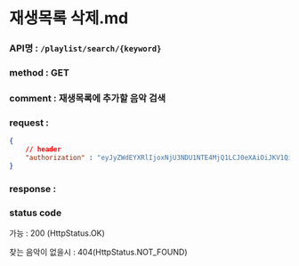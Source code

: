 # 재생목록 삭제.md
### API명 : `/playlist/search/{keyword}`

### method : GET

### comment : 재생목록에 추가할 음악 검색

### request :
~~~json
{
    // header
    "authorization" : "eyJyZWdEYXRlIjoxNjU3NDU1NTE4MjQ1LCJ0eXAiOiJKV1QiLCJhbGciOiJIUzI1NiJ9.eyJ1c2VyTnVtIjoiNDMiLCJleHAiOjE2NTc0NjYzMTh9.geNy6UmYpSO88SdiU4fRzxVQYhAOiDfSv_J_cArh2JM"
}
~~~

### response :
    


### status code
가능 : 200 (HttpStatus.OK)

찾는 음악이 없을시  : 404(HttpStatus.NOT_FOUND)

